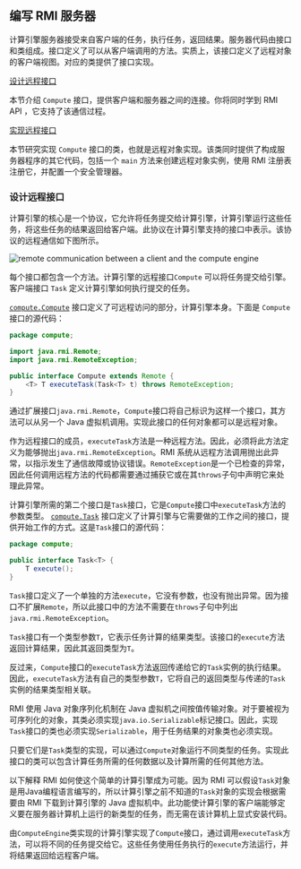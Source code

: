 ## 编写 RMI 服务器

计算引擎服务器接受来自客户端的任务，执行任务，返回结果。服务器代码由接口和类组成。接口定义了可以从客户端调用的方法。实质上，该接口定义了远程对象的客户端视图。对应的类提供了接口实现。

[设计远程接口](https://docs.oracle.com/javase/tutorial/rmi/designing.html)

本节介绍 `Compute` 接口，提供客户端和服务器之间的连接。你将同时学到 RMI API ，它支持了该通信过程。

[实现远程接口](https://docs.oracle.com/javase/tutorial/rmi/implementing.html)

本节研究实现 `Compute` 接口的类，也就是远程对象实现。该类同时提供了构成服务器程序的其它代码，包括一个 `main` 方法来创建远程对象实例，使用 RMI 注册表注册它，并配置一个安全管理器。

### 设计远程接口

计算引擎的核心是一个协议，它允许将任务提交给计算引擎，计算引擎运行这些任务，将这些任务的结果返回给客户端。此协议在计算引擎支持的接口中表示。该协议的远程通信如下图所示。

![remote communication between a client and the compute engine](https://docs.oracle.com/javase/tutorial/figures/rmi/rmi-3.gif)

每个接口都包含一个方法。计算引擎的远程接口`Compute` 可以将任务提交给引擎。客户端接口 `Task` 定义计算引擎如何执行提交的任务。

 [`compute.Compute`](https://docs.oracle.com/javase/tutorial/rmi/examples/compute/Compute.java) 接口定义了可远程访问的部分，计算引擎本身。下面是 `Compute` 接口的源代码：

```java
package compute;

import java.rmi.Remote;
import java.rmi.RemoteException;

public interface Compute extends Remote {
    <T> T executeTask(Task<T> t) throws RemoteException;
}
```

通过扩展接口`java.rmi.Remote`，`Compute`接口将自己标识为这样一个接口，其方法可以从另一个 Java 虚拟机调用。实现此接口的任何对象都可以是远程对象。

作为远程接口的成员，`executeTask`方法是一种远程方法。因此，必须将此方法定义为能够抛出`java.rmi.RemoteException`。RMI 系统从远程方法调用抛出此异常，以指示发生了通信故障或协议错误。`RemoteException`是一个已检查的异常，因此任何调用远程方法的代码都需要通过捕获它或在其`throws`子句中声明它来处理此异常。

计算引擎所需的第二个接口是`Task`接口，它是`Compute`接口中`executeTask`方法的参数类型。 [`compute.Task`](https://docs.oracle.com/javase/tutorial/rmi/examples/compute/Task.java) 接口定义了计算引擎与它需要做的工作之间的接口，提供开始工作的方式。这是`Task`接口的源代码：

```java
package compute;

public interface Task<T> {
    T execute();
}
```

`Task`接口定义了一个单独的方法`execute`，它没有参数，也没有抛出异常。因为接口不扩展`Remote`，所以此接口中的方法不需要在`throws`子句中列出`java.rmi.RemoteException`。

`Task`接口有一个类型参数`T`，它表示任务计算的结果类型。该接口的`execute`方法返回计算结果，因此其返回类型为`T`。

反过来，`Compute`接口的`executeTask`方法返回传递给它的`Task`实例的执行结果。因此，`executeTask`方法有自己的类型参数`T`，它将自己的返回类型与传递的`Task`实例的结果类型相关联。

RMI 使用 Java 对象序列化机制在 Java 虚拟机之间按值传输对象。对于要被视为可序列化的对象，其类必须实现`java.io.Serializable`标记接口。因此，实现`Task`接口的类也必须实现`Serializable`，用于任务结果的对象类也必须实现。

只要它们是`Task`类型的实现，可以通过`Compute`对象运行不同类型的任务。实现此接口的类可以包含计算任务所需的任何数据以及计算所需的任何其他方法。

以下解释 RMI 如何使这个简单的计算引擎成为可能。因为 RMI 可以假设`Task`对象是用Java编程语言编写的，所以计算引擎之前不知道的`Task`对象的实现会根据需要由 RMI 下载到计算引擎的 Java 虚拟机中。此功能使计算引擎的客户端能够定义要在服务器计算机上运行的新类型的任务，而无需在该计算机上显式安装代码。

由`ComputeEngine`类实现的计算引擎实现了`Compute`接口，通过调用`executeTask`方法，可以将不同的任务提交给它。这些任务使用任务执行的`execute`方法运行，并将结果返回给远程客户端。